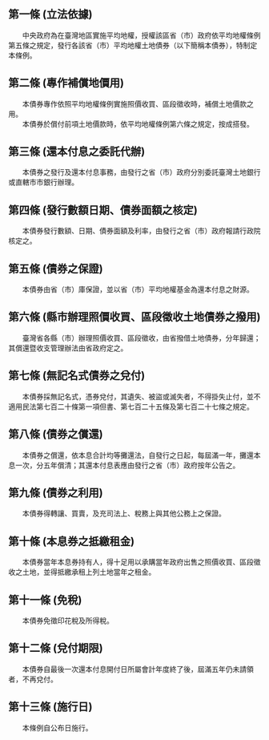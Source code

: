 第一條 (立法依據)
-----------------
　　中央政府為在臺灣地區實施平均地權，授權該區省（市）政府依平均地權條例第五條之規定，發行各該省（市）平均地權土地債券（以下簡稱本債券），特制定本條例。  


第二條 (專作補償地價用)
-----------------------
　　本債券專作依照平均地權條例實施照價收買、區段徵收時，補償土地價款之用。  
　　本債券於償付前項土地價款時，依平均地權條例第六條之規定，按成搭發。  


第三條 (還本付息之委託代辦)
---------------------------
　　本債券之發行及還本付息事務，由發行之省（市）政府分別委託臺灣土地銀行或直轄市市銀行辦理。  


第四條 (發行數額日期、債券面額之核定)
-------------------------------------
　　本債券發行數額、日期、債券面額及利率，由發行之省（市）政府報請行政院核定之。  


第五條 (債券之保證)
-------------------
　　本債券由省（市）庫保證，並以省（市）平均地權基金為還本付息之財源。  


第六條 (縣市辦理照價收買、區段徵收土地債券之撥用)
-------------------------------------------------
　　臺灣省各縣（市）辦理照價收買、區段徵收，由省撥借土地債券，分年歸還；其償還暨收支管理辦法由省政府定之。  


第七條 (無記名式債券之兌付)
---------------------------
　　本債券採無記名式，憑券兌付，其遺失、被盜或滅失者，不得掛失止付，並不適用民法第七百二十條第一項但書、第七百二十五條及第七百二十七條之規定。  


第八條 (債券之償還)
-------------------
　　本債券之償還，依本息合計均等攤還法，自發行之日起，每屆滿一年，攤還本息一次，分五年償清；其還本付息表應由發行之省（市）政府按年公告之。  


第九條 (債券之利用)
-------------------
　　本債券得轉讓、買賣，及充司法上、稅務上與其他公務上之保證。  


第十條 (本息券之抵繳租金)
-------------------------
　　本債券當年本息券持有人，得十足用以承購當年政府出售之照價收買、區段徵收之土地，並得抵繳承租上列土地當年之租金。  


第十一條 (免稅)
---------------
　　本債券免徵印花稅及所得稅。  


第十二條 (兌付期限)
-------------------
　　本債券自最後一次還本付息開付日所屬會計年度終了後，屆滿五年仍未請領者，不再兌付。  


第十三條 (施行日)
-----------------
　　本條例自公布日施行。